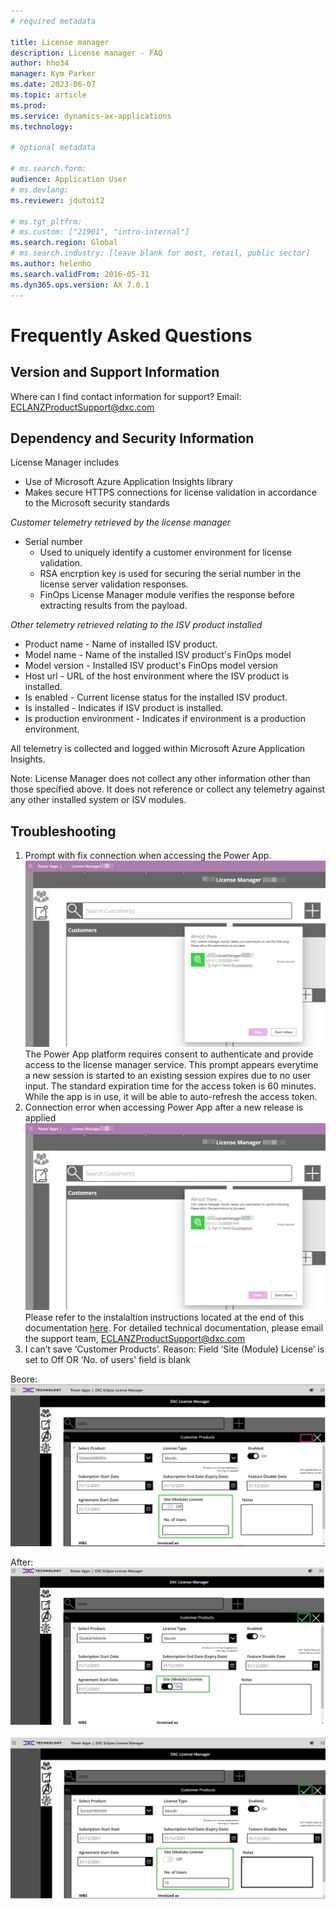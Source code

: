 ```yaml
---
# required metadata

title: License manager
description: License manager - FAQ
author: hho34
manager: Kym Parker
ms.date: 2023-06-07
ms.topic: article
ms.prod:
ms.service: dynamics-ax-applications
ms.technology:

# optional metadata

# ms.search.form:
audience: Application User
# ms.devlang:
ms.reviewer: jdutoit2

# ms.tgt_pltfrm:
# ms.custom: ["21901", "intro-internal"]
ms.search.region: Global
# ms.search.industry: [leave blank for most, retail, public sector]
ms.author: helenho
ms.search.validFrom: 2016-05-31
ms.dyn365.ops.version: AX 7.0.1
---
```


# Frequently Asked Questions

## Version and Support Information

Where can I find contact information for support?
Email: ECLANZProductSupport@dxc.com

## Dependency and Security Information

License Manager includes

- Use of Microsoft Azure Application Insights library
- Makes secure HTTPS connections for license validation in accordance to the Microsoft security standards

_Customer telemetry retrieved by the license manager_

- Serial number
  - Used to uniquely identify a customer environment for license validation.
  - RSA encrption key is used for securing the serial number in the license server validation responses.
  - FinOps License Manager module verifies the response before extracting results from the payload.

_Other telemetry retrieved relating to the ISV product installed_

- Product name - Name of installed ISV product.
- Model name - Name of the installed ISV product's FinOps model
- Model version - Installed ISV product's FinOps model version
- Host url - URL of the host environment where the ISV product is installed.
- Is enabled - Current license status for the installed ISV product.
- Is installed - Indicates if ISV product is installed.
- Is production environment - Indicates if environment is a production environment.

All telemetry is collected and logged within Microsoft Azure Application Insights.

Note: License Manager does not collect any other information other than those specified above. It does not reference or collect any telemetry against any other installed system or ISV modules.

## Troubleshooting

1. Prompt with fix connection when accessing the Power App.  
   ![License Manager PowerApp Connection Failure](IMAGES/PowerAppConnectionFailure.png "PowerAppConnectionFailure")
   The Power App platform requires consent to authenticate and provide access to the license manager service. This prompt appears everytime a new session is started to an existing session expires due to no user input. The standard expiration time for the access token is 60 minutes. While the app is in use, it will be able to auto-refresh the access token.
1. Connection error when accessing Power App after a new release is applied
   ![License Manager PowerApp Connection Failure](IMAGES/PowerAppConnectionFailure.png "PowerAppConnectionFailure")
   Please refer to the instalaltion instructions located at the end of this documentation [here](./PowerApp.md). For detailed technical documentation, please email the support team, ECLANZProductSupport@dxc.com
1. I can’t save ‘Customer Products’.
   Reason: Field ‘Site (Module) License’ is set to Off OR ‘No. of users’ field is blank

Beore:
![RFQ](IMAGES/CustomerProduct.png "CustomerProduct")

After:
![RFQ](IMAGES/CustomerProductAfter.png "CustomerProductAfter")

![RFQ](IMAGES/CustomerProductAfterOn.png "CustomerProductAfterOn")
